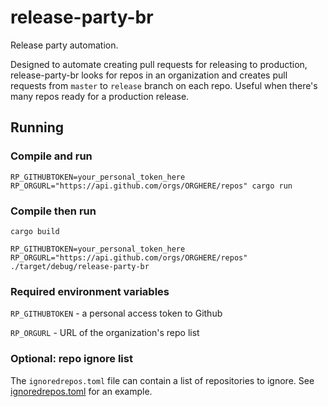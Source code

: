 # release-party-br

Release party automation.

Designed to automate creating pull requests for releasing to production, release-party-br looks for repos in an 
organization and creates pull requests from `master` to `release` branch on each repo.  Useful when there's many 
repos ready for a production release.

## Running

### Compile and run

`RP_GITHUBTOKEN=your_personal_token_here RP_ORGURL="https://api.github.com/orgs/ORGHERE/repos" cargo run`

### Compile then run

`cargo build`

`RP_GITHUBTOKEN=your_personal_token_here RP_ORGURL="https://api.github.com/orgs/ORGHERE/repos" ./target/debug/release-party-br`

### Required environment variables

`RP_GITHUBTOKEN` - a personal access token to Github

`RP_ORGURL` - URL of the organization's repo list

### Optional: repo ignore list

The `ignoredrepos.toml` file can contain a list of repositories to ignore.  See [ignoredrepos.toml](ignoredrepos.toml) 
for an example.